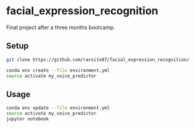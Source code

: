 # facial_expression_recognition
Final project after a three months bootcamp.
## Setup

```sh
git clone https://github.com/raroito87/facial_expression_recognition/
```

```sh
conda env create --file environment.yml
source activate my_voice_predictor
```

## Usage

```sh
conda env update --file environment.yml
source activate my_voice_predictor
jupyter notebook
```
